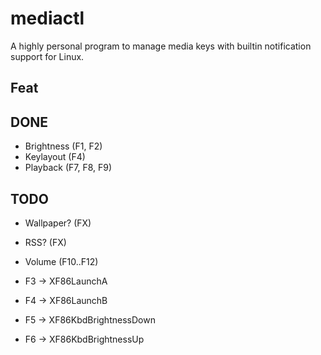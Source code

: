 #  mediactl
A highly personal program to manage media keys with builtin notification support for Linux.


## Feat


## DONE
- Brightness (F1, F2)
- Keylayout  (F4)
- Playback   (F7, F8, F9)

## TODO
- Wallpaper? (FX)
- RSS? (FX)
- Volume     (F10..F12)

- F3 -> XF86LaunchA
- F4 -> XF86LaunchB
- F5 -> XF86KbdBrightnessDown
- F6 -> XF86KbdBrightnessUp
